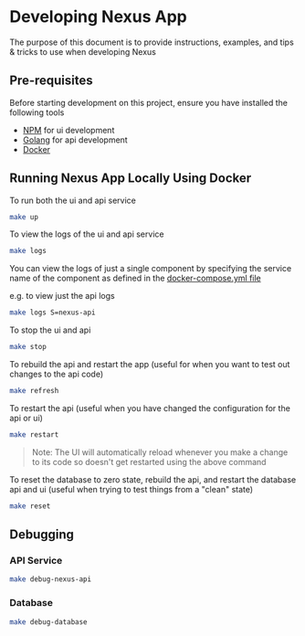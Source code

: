 # Developing Nexus App

The purpose of this document is to provide instructions, examples, and tips & tricks to use when developing Nexus

## Pre-requisites

Before starting development on this project, ensure you have installed the following tools

* [NPM](https://docs.npmjs.com/downloading-and-installing-node-js-and-npm) for ui development
* [Golang](https://go.dev/doc/install) for api development
* [Docker](https://docs.docker.com/engine/install/)

## Running Nexus App Locally Using Docker

To run both the ui and api service

```bash
make up
```

To view the logs of the ui and api service

```bash
make logs
```

You can view the logs of just a single component by specifying the service name of the component as defined in the [docker-compose.yml file](./docker-compose.yml)

e.g. to view just the api logs

```bash
make logs S=nexus-api
```

To stop the ui and api

```bash
make stop
```

To rebuild the api and restart the app (useful for when you want to test out changes to the api code)

```bash
make refresh
```

To restart the api (useful when you have changed the configuration for the api or ui)

```bash
make restart
```

> Note: The UI will automatically reload whenever you make a change to its code so doesn't get restarted using the above command

To reset the database to zero state, rebuild the api, and restart the database api and ui (useful when trying to test things from a "clean" state)

```bash
make reset
```

## Debugging

### API Service

```bash
make debug-nexus-api
```

### Database

```bash
make debug-database
```
